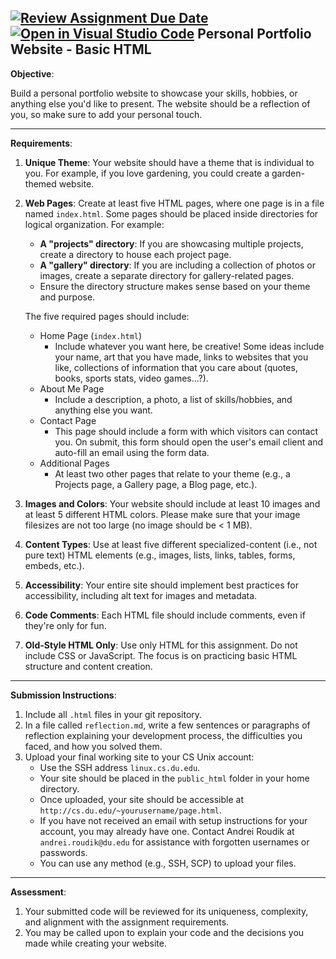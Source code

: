 [![Review Assignment Due Date](https://classroom.github.com/assets/deadline-readme-button-22041afd0340ce965d47ae6ef1cefeee28c7c493a6346c4f15d667ab976d596c.svg)](https://classroom.github.com/a/cyxpdUgj)
[![Open in Visual Studio Code](https://classroom.github.com/assets/open-in-vscode-2e0aaae1b6195c2367325f4f02e2d04e9abb55f0b24a779b69b11b9e10269abc.svg)](https://classroom.github.com/online_ide?assignment_repo_id=17692887&assignment_repo_type=AssignmentRepo)
Personal Portfolio Website - Basic HTML
---

**Objective**:

Build a personal portfolio website to showcase your skills, hobbies, or anything else you'd like to present. The website should be a reflection of you, so make sure to add your personal touch.

---

**Requirements**:

1. **Unique Theme**: Your website should have a theme that is individual to you. For example, if you love gardening, you could create a garden-themed website.

2. **Web Pages**: Create at least five HTML pages, where one page is in a file named `index.html`. Some pages should be placed inside directories for logical organization. For example:
    - **A "projects" directory**: If you are showcasing multiple projects, create a directory to house each project page.
    - **A "gallery" directory**: If you are including a collection of photos or images, create a separate directory for gallery-related pages.
    - Ensure the directory structure makes sense based on your theme and purpose.

    The five required pages should include:
    - Home Page (`index.html`)
        - Include whatever you want here, be creative! Some ideas include your name, art that you have made, links to websites that you like, collections of information that you care about (quotes, books, sports stats, video games...?).
    - About Me Page
        - Include a description, a photo, a list of skills/hobbies, and anything else you want.
    - Contact Page
        - This page should include a form with which visitors can contact you. On submit, this form should open the user's email client and auto-fill an email using the form data.
    - Additional Pages
        - At least two other pages that relate to your theme (e.g., a Projects page, a Gallery page, a Blog page, etc.).

3. **Images and Colors**: Your website should include at least 10 images and at least 5 different HTML colors. Please make sure that your image filesizes are not too large (no image should be < 1 MB).

4. **Content Types**: Use at least five different specialized-content (i.e., not pure text) HTML elements (e.g., images, lists, links, tables, forms, embeds, etc.).

5. **Accessibility**: Your entire site should implement best practices for accessibility, including alt text for images and metadata.

6. **Code Comments**: Each HTML file should include comments, even if they're only for fun.

7. **Old-Style HTML Only**: Use only HTML for this assignment. Do not include CSS or JavaScript. The focus is on practicing basic HTML structure and content creation.

---

**Submission Instructions**:

1. Include all `.html` files in your git repository.
2. In a file called `reflection.md`, write a few sentences or paragraphs of reflection explaining your development process, the difficulties you faced, and how you solved them.
3. Upload your final working site to your CS Unix account:
    - Use the SSH address `linux.cs.du.edu`.
    - Your site should be placed in the `public_html` folder in your home directory.
    - Once uploaded, your site should be accessible at `http://cs.du.edu/~yourusername/page.html`.
    - If you have not received an email with setup instructions for your account, you may already have one. Contact Andrei Roudik at `andrei.roudik@du.edu` for assistance with forgotten usernames or passwords.
    - You can use any method (e.g., SSH, SCP) to upload your files.

---

**Assessment**:

1. Your submitted code will be reviewed for its uniqueness, complexity, and alignment with the assignment requirements.
2. You may be called upon to explain your code and the decisions you made while creating your website.
